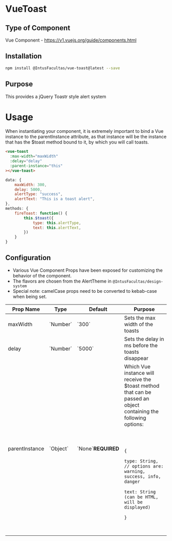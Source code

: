 # VueToast

## Type of Component

Vue Component - https://v1.vuejs.org/guide/components.html

## Installation

```bash
npm install @IntusFacultas/vue-toast@latest --save
```

## Purpose

This provides a jQuery Toastr style alert system

# Usage

When instantiating your component, it is extremely important to bind a Vue instance to the parentInstance attribute, as that instance will be the instance that has the \$toast method bound to it, by which you will call toasts.

```html
<vue-toast
  :max-width="maxWidth"
  :delay="delay"
  :parent-instance="this"
></vue-toast>
```

```javascript
data: {
    maxWidth: 300,
    delay: 5000,
    alertType: "success",
    alertText: "This is a toast alert",
},
methods: {
    fireToast: function() {
        this.$toast({
            type: this.alertType,
            text: this.alertText,
        })
    }
}

```

## Configuration

- Various Vue Component Props have been exposed for customizing the behavior of the component.
- The flavors are chosen from the AlertTheme in `@IntusFacultas/design-system`
- Special note: camelCase props need to be converted to kebab-case when being set.

<table>
    <thead>
        <tr>
            <th>Prop Name</th>
            <th>Type</th>
            <th>Default</th>
            <th>Purpose</th>
        </tr>
    </thead>
    <tbody>
        <tr>
            <td>maxWidth</td>
            <td>`Number`</td>
            <td>`300`</td>
            <td>Sets the max width of the toasts</td>
        </tr>
        <tr>
            <td>delay</td>
            <td>`Number`</td>
            <td>`5000`</td>
            <td>Sets the delay in ms before the toasts disappear</td>
        </tr>
        <tr>
            <td>parentInstance</td>
            <td>`Object`</td>
            <td>`None`<b>REQUIRED</b></td>
            <td>Which Vue instance will receive the $toast method that can be passed an object containing the following options:<br><br>
            <pre>
                <code>
                    {
                        type: String, // options are: warning, success, info, danger
                        text: String (can be HTML, will be displayed)
                    }
                </code>
            </pre></td>
        </tr>
    </tbody>
</table>

